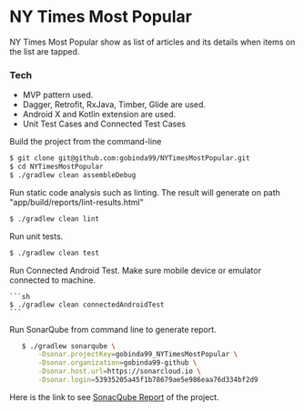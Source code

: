 # NY Times Most Popular


NY Times Most Popular show as list of articles and its
 details when items on the list are tapped.

 ### Tech

 - MVP pattern used.
 - Dagger, Retrofit, RxJava, Timber, Glide are used.
 - Android X and Kotlin extension are used.
 - Unit Test Cases and Connected Test Cases





 Build the project from the command-line

 ```sh
 $ git clone git@github.com:gobinda99/NYTimesMostPopular.git
 $ cd NYTimesMostPopular
 $ ./gradlew clean assembleDebug
 ```

 Run static code analysis such as linting. The result will generate on path "app/build/reports/lint-results.html"

  ```sh
  $ ./gradlew clean lint
  ```

  Run unit tests.

   ```sh
   $ ./gradlew clean test
   ```

   Run Connected Android Test. Make sure mobile device or emulator connected to machine.

    ```sh
    $ ./gradlew clean connectedAndroidTest
    ```

 Run SonarQube from command line to generate report.

  ```sh
     $ ./gradlew sonarqube \
         -Dsonar.projectKey=gobinda99_NYTimesMostPopular \
         -Dsonar.organization=gobinda99-github \
         -Dsonar.host.url=https://sonarcloud.io \
         -Dsonar.login=53935205a45f1b78679ae5e986eaa76d334bf2d9
  ```

  Here is the link to see [SonacQube Report](https://sonarcloud.io/project/issues?id=gobinda99_NYTimesMostPopular&resolved=false) of the project.











